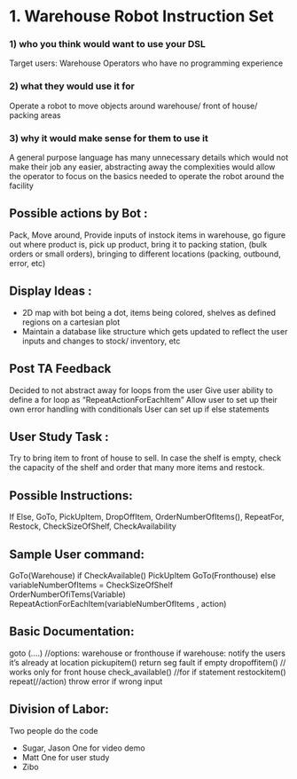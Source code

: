 # 1. Warehouse Robot Instruction Set
 
### 1) who you think would want to use your DSL 
Target users: Warehouse Operators who have no programming experience
### 2) what they would use it for
Operate a robot to move objects around warehouse/ front of house/ packing areas
### 3) why it would make sense for them to use it
A general purpose language has many unnecessary details which would not make their job any easier, abstracting away the complexities would allow the operator to focus on the basics needed to operate the robot around the facility

## Possible actions by Bot : 
Pack, Move around, Provide inputs of instock items in warehouse, go figure out where product is, pick up product, bring it to packing station, (bulk orders or small orders), bringing to different locations (packing, outbound, error, etc)

## Display Ideas : 
* 2D map with bot being a dot, items being colored, shelves as defined regions on a cartesian plot
* Maintain a database like structure which gets updated to reflect the user inputs and changes to stock/ inventory, etc

## Post TA Feedback
Decided to not abstract away for loops from the user
Give user ability to define a for loop as “RepeatActionForEachItem”
Allow user to set up their own error handling with conditionals
User can set up if else statements

## User Study Task :
Try to bring item to front of house to sell. In case the shelf is empty, check the capacity of the shelf and order that many more items and restock.

## Possible Instructions: 
If Else, GoTo, PickUpItem, DropOffItem, OrderNumberOfItems(), RepeatFor, Restock, CheckSizeOfShelf, CheckAvailability

## Sample User command: 
GoTo(Warehouse)
	if CheckAvailable()
		PickUpItem
		GoTo(Fronthouse)
	else
		variableNumberOfItems = CheckSizeOfShelf
		OrderNumberOfiTems(Variable)
RepeatActionForEachItem(variableNumberOfItems , action)

## Basic Documentation:
goto (....) //options: warehouse or fronthouse
if warehouse: notify the users it’s already at location 
pickupitem()
return seg fault if empty
dropoffitem() // works only for front house
check_available()
//for if statement 
restockitem()
repeat(//action)
throw error if wrong input 

## Division of Labor:
Two people do the code
* Sugar, Jason
One for video demo 
* Matt
One for user study
* Zibo



